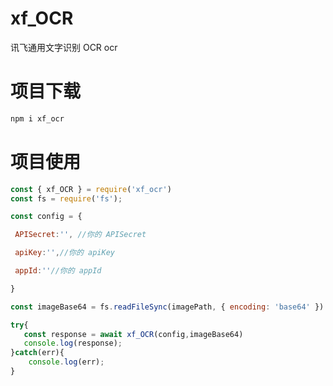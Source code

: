# xf_OCR
讯飞通用文字识别 OCR ocr

# 项目下载

```javascript
npm i xf_ocr
```

# 项目使用

``` javascript
const { xf_OCR } = require('xf_ocr')
const fs = require('fs');

const config = {

 APISecret:'', //你的 APISecret 

 apiKey:'',//你的 apiKey

 appId:''//你的 appId

}

const imageBase64 = fs.readFileSync(imagePath, { encoding: 'base64' }) //imagePath 图片路径

try{
   const response = await xf_OCR(config,imageBase64)
   console.log(response);
}catch(err){
    console.log(err);
}

```